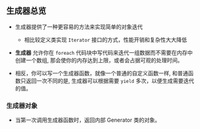 
## 生成器总览
* 生成器提供了一种更容易的方法来实现简单的对象迭代
    * 相比较定义类实现 `Iterator` 接口的方式，性能开销和复杂性大大降低

* **生成器** 允许你在 `foreach` 代码块中写代码来迭代一组数据而不需要在内存中创建一个数组, 那会使你的内存达到上限，或者会占据可观的处理时间。
* 相反，你可以写一个生成器函数，就像一个普通的自定义函数一样, 和普通函数只返回一次不同的是, 生成器可以根据需要 `yield` 多次，以便生成需要迭代的值。


### 生成器对象
* 当第一次调用生成器函数时，返回内部 Generator 类的对象。
